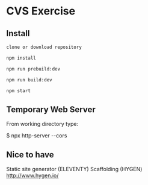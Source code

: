 # CVS Exercise

## Install

```sh
clone or download repository
```

```sh
npm install 
```

```sh
npm run prebuild:dev 
```

```sh
npm run build:dev
```

```sh
npm start 
```

## Temporary Web Server
From working directory type:

$ npx http-server --cors


## Nice to have

Static site generator (ELEVENTY)
Scaffolding (HYGEN)  http://www.hygen.io/
